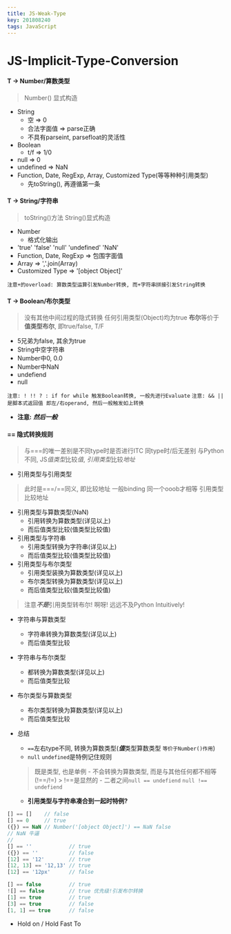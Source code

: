```yaml
---
title: JS-Weak-Type
key: 201808240
tags: JavaScript
---
```


# JS-Implicit-Type-Conversion

#### T -> Number/算数类型
> Number() 显式构造
> 

- String
   - 空 => 0
   - 合法字面值 => parse正确
   - 不具有parseint, parsefloat的灵活性
- Boolean
   - t/f => 1/0
- null => 0
- undefined => NaN
- Function, Date, RegExp, Array, Customized Type(等等种种引用类型)
   - 先toString(), 再遵循第一条

<!--more-->

#### T -> String/字符串
> toString()方法
> String()显式构造
> 

- Number
   - 格式化输出
- 'true' 'false' 'null' 'undefined' 'NaN'
- Function, Date, RegExp => 包围字面值
- Array  => ','.join(Array)
- Customized Type => '[object Object]'

`注意+的overload: 算数类型运算引发Number转换, 而+字符串拼接引发String转换`

#### T -> Boolean/布尔类型
> 没有其他中间过程的隐式转换
> 任何引用类型(Object)均为true
> **布尔**等价于**值类型布尔**, 即true/false, T/F
> 

- 5兄弟为false, 其余为true
- String中空字符串
- Number中0, 0.0
- Number中NaN
- undefiend
- null

`注意: ! !! ? : if for while 触发Boolean转换, 一般先进行Evaluate`
`注意: && || 是脚本式返回值 即左/右operand, 然后一般触发如上转换`

-  **注意:** ***然后一般***

#### == 隐式转换规则
> 与===的唯一差别是不同type时是否进行ITC
> 同type时/后无差别
> 与Python不同, JS*值类型*比较*值*, *引用类型*比较*地址*

- 引用类型与引用类型
> 此时是===/==同义, 即比较地址
> 一般binding 同一个ooob才相等
> 引用类型比较地址

- 引用类型与算数类型(NaN)
   - 引用转换为算数类型(详见以上)
   - 而后值类型比较(值类型比较值)
- 引用类型与字符串
   - 引用类型转换为字符串(详见以上)
   - 而后值类型比较(值类型比较值)
- 引用类型与布尔类型
   - 引用类型装换为算数类型(详见以上)
   - 布尔类型转换为算数类型(详见以上)
   - 而后值类型比较(值类型比较值)
> 注意***不是***引用类型转布尔!
> 啊呀! 远远不及Python Intuitively!

- 字符串与算数类型
   - 字符串转换为算数类型(详见以上)
   - 而后值类型比较

- 字符串与布尔类型
   - 都转换为算数类型(详见以上)
   - 而后值类型比较

- 布尔类型与算数类型
   - 布尔类型转换为算数类型(详见以上)
   - 而后值类型比较

- 总结
   - `==`左右type不同, 转换为算数类型(***值***类型算数类型 `等价于Number()作用`)
   - `null` `undefined`是特例记住规则
   > 既是类型, 也是单例
      - 不会转换为算数类型, 而是与其他任何都不相等(!==/!=)
      > !==是显然的
      - 二者之间`null == undefiend` `null !== undefiend`
   - **引用类型与字符串凑合到一起时特例?**

```javascript
[] == []    // false
[] == 0     // true
({}) == NaN // Number('[object Object]') == NaN false
// NaN 牛逼
// 
[] == ''            // true
({}) == ''          // false
[12] == '12'        // true 
[12, 13] == '12,13' // true 
[12] == '12px'      // false

[] == false         // true
![] == false        // true 优先级!引发布尔转换
[1] == true         // true
[3] == true         // false
[1, 1] == true      // false

```

- Hold on / Hold Fast To
